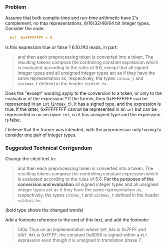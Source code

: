 ### Problem

Assume that both compile-time and run-time arithmetic have 2's complement, no
trap representations, 8/16/32/48/64 bit integer types. Consider the code:

```c
  #if -0xFFFFFFFF < 0
```

Is this expression true or false ? 6.10.1#3 reads, in part:

> and then each preprocessing token is converted into a token. The resulting
> tokens compose the controlling constant expression which is evaluated according
> to the rules of 6.6, except that all signed integer types and all unsigned
> integer types act as if they have the same representation as, respectively, the
> types `intmax_t` and `uintmax_t` defined in the header `<stdint.h>`.

Does the "except" wording apply to the conversion to a token, or only to the
evaluation of the expression ? If the former, then 0xFFFFFFFF can be represented
in an `int` (`intmax_t`), it has a signed type, and the expression is true. If
the latter, 0xFFFFFFFF cannot be represented in an `int` but can be represented
in an `unsigned int`, so it has unsigned type and the expression is false.

I believe that the former was intended, with the preprocessor only having to
consider one pair of integer types.

### Suggested Technical Corrigendum

Change the cited text to:

> and then each preprocessing token is converted into a token. The resulting
> tokens compose the controlling constant expression which is evaluated according
> to the rules of 6.6. **For the purposes of the conversion and evaluation** all
> signed integer types and all unsigned integer types act as if they have the same
> representation as, respectively, the types `intmax_t` and `uintmax_t` defined in
> the header `<stdint.h>`.

(bold type shows the changed words)

Add a footnote reference to the end of this text, and add the footnote:

> 140a Thus on an implementation where `INT_MAX` is 0x7FFF and `UINT_MAX` is
> 0xFFFF, the constant 0x8000 is signed within a `#if` expression even though it
> is unsigned in translation phase 7\.
